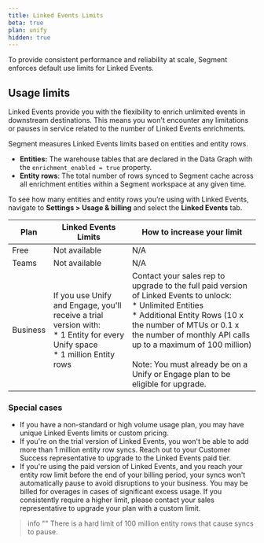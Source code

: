 ```yaml
---
title: Linked Events Limits
beta: true
plan: unify
hidden: true
---
```


To provide consistent performance and reliability at scale, Segment enforces default use limits for Linked Events.

## Usage limits
Linked Events provide you with the flexibility to enrich unlimited events in downstream destinations. This means you won't encounter any limitations or pauses in service related to the number of Linked Events enrichments.

Segment measures Linked Events limits based on entities and entity rows. 
* **Entities:** The warehouse tables that are declared in the Data Graph with the `enrichment_enabled = true` property. 
* **Entity rows**: The total number of rows synced to Segment cache across all enrichment entities within a Segment workspace at any given time.

To see how many entities and entity rows you’re using with Linked Events, navigate to **Settings > Usage & billing** and select the **Linked Events** tab.

Plan | Linked Events Limits | How to increase your limit
---- | -------------------- | --------------------------
Free |  Not available | N/A
Teams | Not available | N/A
Business | If you use Unify and Engage, you'll receive a trial version with: <br>* 1 Entity for every Unify space <br>* 1 million Entity rows | Contact your sales rep to upgrade to the full paid version of Linked Events to unlock: <br>* Unlimited Entities <br>* Additional Entity Rows (10 x the number of MTUs or 0.1 x the number of monthly API calls up to a maximum of 100 million) <br><br>Note: You must already be on a Unify or Engage plan to be eligible for upgrade. 

### Special cases
* If you have a non-standard or high volume usage plan, you may have unique Linked Events limits or custom pricing.
* If you're on the trial version of Linked Events, you won't be able to add more than 1 million entity row syncs. Reach out to your Customer Success representative to upgrade to the Linked Events paid tier.
* If you're using the paid version of Linked Events, and you reach your entity row limit before the end of your billing period, your syncs won't automatically pause to avoid disruptions to your business. You may be billed for overages in cases of significant excess usage. If you consistently require a higher limit, please contact your sales representative to upgrade your plan with a custom limit. 

> info ""
> There is a hard limit of 100 million entity rows that cause syncs to pause. 